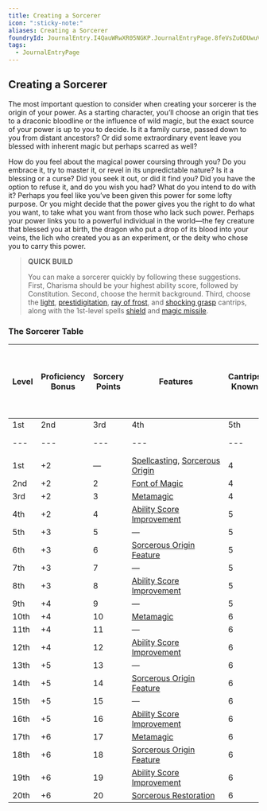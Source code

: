 ```yaml
---
title: Creating a Sorcerer
icon: ":sticky-note:"
aliases: Creating a Sorcerer
foundryId: JournalEntry.I4QauWRwXR05NGKP.JournalEntryPage.8feVsZu6DUwuV9jO
tags:
  - JournalEntryPage
---
```

## Creating a Sorcerer

The most important question to consider when creating your sorcerer is the origin of your power. As a starting character, you’ll choose an origin that ties to a draconic bloodline or the influence of wild magic, but the exact source of your power is up to you to decide. Is it a family curse, passed down to you from distant ancestors? Or did some extraordinary event leave you blessed with inherent magic but perhaps scarred as well?

How do you feel about the magical power coursing through you? Do you embrace it, try to master it, or revel in its unpredictable nature? Is it a blessing or a curse? Did you seek it out, or did it find you? Did you have the option to refuse it, and do you wish you had? What do you intend to do with it? Perhaps you feel like you’ve been given this power for some lofty purpose. Or you might decide that the power gives you the right to do what you want, to take what you want from those who lack such power. Perhaps your power links you to a powerful individual in the world—the fey creature that blessed you at birth, the dragon who put a drop of its blood into your veins, the lich who created you as an experiment, or the deity who chose you to carry this power.

> **QUICK BUILD**
> 
> You can make a sorcerer quickly by following these suggestions. First, Charisma should be your highest ability score, followed by Constitution. Second, choose the hermit background. Third, choose the [light](https://www.dndbeyond.com/spells/2166-light), [prestidigitation](https://www.dndbeyond.com/spells/2213-prestidigitation), [ray of frost](https://www.dndbeyond.com/spells/2226-ray-of-frost), and [shocking grasp](https://www.dndbeyond.com/spells/2250-shocking-grasp) cantrips, along with the 1st-level spells [shield](https://www.dndbeyond.com/spells/2247-shield) and [magic missile](https://www.dndbeyond.com/spells/2176-magic-missile).

### The Sorcerer Table

|Level|Proficiency  <br>Bonus|Sorcery  <br>Points|Features|Cantrips  <br>Known|Spells  <br>Known|—Spell Slots per Spell Level—|   |   |   |   |   |   |   |   |
|---|---|---|---|---|---|---|---|---|---|---|---|---|---|---|
|1st|2nd|3rd|4th|5th|6th|7th|8th|9th|
|---|---|---|---|---|---|---|---|---|
|1st|+2|—|[Spellcasting](https://www.dndbeyond.com/classes/6-sorcerer#Spellcasting-369), [Sorcerous Origin](https://www.dndbeyond.com/classes/6-sorcerer#SorcerousOrigin-370)|4|2|2|—|—|—|—|—|—|—|—|
|2nd|+2|2|[Font of Magic](https://www.dndbeyond.com/classes/6-sorcerer#FontofMagic-371)|4|3|3|—|—|—|—|—|—|—|—|
|3rd|+2|3|[Metamagic](https://www.dndbeyond.com/classes/6-sorcerer#Metamagic-372)|4|4|4|2|—|—|—|—|—|—|—|
|4th|+2|4|[Ability Score Improvement](https://www.dndbeyond.com/classes/6-sorcerer#AbilityScoreImprovement-318)|5|5|4|3|—|—|—|—|—|—|—|
|5th|+3|5|—|5|6|4|3|2|—|—|—|—|—|—|
|6th|+3|6|[Sorcerous Origin Feature](https://www.dndbeyond.com/classes/6-sorcerer#SorcerousOrigins)|5|7|4|3|3|—|—|—|—|—|—|
|7th|+3|7|—|5|8|4|3|3|1|—|—|—|—|—|
|8th|+3|8|[Ability Score Improvement](https://www.dndbeyond.com/classes/6-sorcerer#AbilityScoreImprovement-318)|5|9|4|3|3|2|—|—|—|—|—|
|9th|+4|9|—|5|10|4|3|3|3|1|—|—|—|—|
|10th|+4|10|[Metamagic](https://www.dndbeyond.com/classes/6-sorcerer#Metamagic-372)|6|11|4|3|3|3|2|—|—|—|—|
|11th|+4|11|—|6|12|4|3|3|3|2|1|—|—|—|
|12th|+4|12|[Ability Score Improvement](https://www.dndbeyond.com/classes/6-sorcerer#AbilityScoreImprovement-318)|6|12|4|3|3|3|2|1|—|—|—|
|13th|+5|13|—|6|13|4|3|3|3|2|1|1|—|—|
|14th|+5|14|[Sorcerous Origin Feature](https://www.dndbeyond.com/classes/6-sorcerer#SorcerousOrigins)|6|13|4|3|3|3|2|1|1|—|—|
|15th|+5|15|—|6|14|4|3|3|3|2|1|1|1|—|
|16th|+5|16|[Ability Score Improvement](https://www.dndbeyond.com/classes/6-sorcerer#AbilityScoreImprovement-318)|6|14|4|3|3|3|2|1|1|1|—|
|17th|+6|17|[Metamagic](https://www.dndbeyond.com/classes/6-sorcerer#Metamagic-372)|6|15|4|3|3|3|2|1|1|1|1|
|18th|+6|18|[Sorcerous Origin Feature](https://www.dndbeyond.com/classes/6-sorcerer#SorcerousOrigins)|6|15|4|3|3|3|3|1|1|1|1|
|19th|+6|19|[Ability Score Improvement](https://www.dndbeyond.com/classes/6-sorcerer#AbilityScoreImprovement-318)|6|15|4|3|3|3|3|2|1|1|1|
|20th|+6|20|[Sorcerous Restoration](https://www.dndbeyond.com/classes/6-sorcerer#SorcerousRestoration-373)|6|15|4|3|3|3|3|2|2|1|1|
